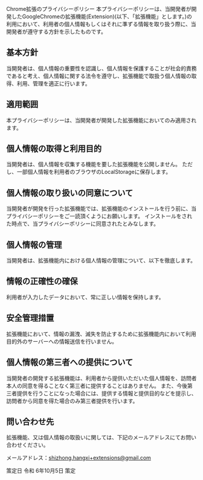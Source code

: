 Chrome拡張のプライバシーポリシー
本プライバシーポリシーは、当開発者が開発したGoogleChromeの拡張機能(Extension)(以下、「拡張機能」とします。)の利用において、利用者の個人情報もしくはそれに準ずる情報を取り扱う際に、当開発者が遵守する方針を示したものです。

## 基本方針
当開発者は、個人情報の重要性を認識し、個人情報を保護することが社会的責務であると考え、個人情報に関する法令を遵守し、拡張機能で取扱う個人情報の取得、利用、管理を適正に行います。

## 適用範囲
本プライバシーポリシーは、当開発者が開発した拡張機能においてのみ適用されます。

## 個人情報の取得と利用目的
当開発者は、個人情報を収集する機能を要した拡張機能を公開しません。 ただし、一部個人情報を利用者のブラウザのLocalStorageに保存します。

<!-- ## 取得方法
拡張機能内で、DOMを監視し、質問回数を取得します。

## 利用目的
利便性の向上
拡張機能では、機能の内容により、下記の情報を「ブラウザのLocalStorage」へ保存します -->

<!-- ## ChatGPTの利用状況
拡張機能の設定
これにより、一日のChatGPTの利用回数を可視化することができます。 個人情報は当開発者に送信されず拡張機能利用者のブラウザのLocalStorageに保存されます -->

<!-- ## 保存期間について
拡張機能内でデータの扱いとして、LocalStorageを使用します。 LocalStorageには保存期間が存在しないためデータの保存期間は拡張機能のアンインストール時までとします。 -->

## 個人情報の取り扱いの同意について
当開発者が開発を行った拡張機能では、拡張機能のインストールを行う前に、当プライバシーポリシーをご一読頂くようにお願いします。 インストールをされた時点で、当プライバシーポリシーに同意されたとみなします。

## 個人情報の管理
当開発者は、拡張機能内における個人情報の管理について、以下を徹底します。

## 情報の正確性の確保
利用者が入力したデータにおいて、常に正しい情報を保持します。

## 安全管理措置
拡張機能において、情報の漏洩、滅失を防止するために拡張機能内において利用目的外のサーバーへの情報送信を行いません。

## 個人情報の第三者への提供について
当開発者の開発する拡張機能は、利用者から提供いただいた個人情報を、訪問者本人の同意を得ることなく第三者に提供することはありません。 また、今後第三者提供を行うことになった場合には、提供する情報と提供目的などを提示し、訪問者から同意を得た場合のみ第三者提供を行います。

## 問い合わせ先
拡張機能、又は個人情報の取扱いに関しては、下記のメールアドレスにてお問い合わせください。

メールアドレス：shizhong.hangxi+extensions@gmail.com

策定日
令和 6年10月5日 策定